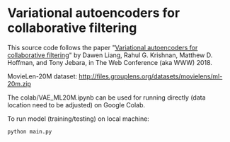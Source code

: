 # Variational autoencoders for collaborative filtering

This source code follows the paper "[Variational autoencoders for collaborative filtering](https://arxiv.org/abs/1802.05814)" by Dawen Liang, Rahul G. Krishnan, Matthew D. Hoffman, and Tony Jebara, in The Web Conference (aka WWW) 2018.

MovieLen-20M dataset: http://files.grouplens.org/datasets/movielens/ml-20m.zip

The colab/VAE_ML20M.ipynb can be used for running directly (data location need to be adjusted) on Google Colab.

To run model (training/testing) on local machine:

    python main.py